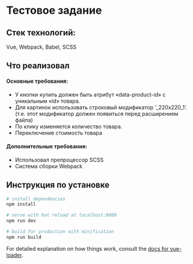 # Тестовое задание
## Стек технологий:
Vue, Webpack, Babel, SCSS
## Что реализовал
#### Основные требования:
 - У кнопки купить должен быть атрибут «data-product-id» с уникальным «id» товара.
 - Для картинок использовать строковый модификатор  ‘_220x220_1’. (т.е. этот модификатор должен появиться перед расширением файла)
 - По клику изменяется количество товара. 
 - Переключение стоимость товара 
#### Дополнительные требования:
 - Использовал препроцессор SCSS
 - Система сборки Webpack
## Инструкция по установке

``` bash
# install dependencies
npm install

# serve with hot reload at localhost:8080
npm run dev

# build for production with minification
npm run build
```

For detailed explanation on how things work, consult the [docs for vue-loader](http://vuejs.github.io/vue-loader).
